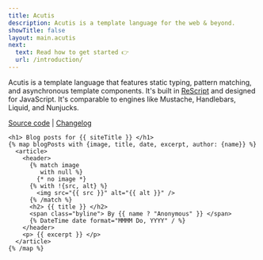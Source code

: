 ```yaml
---
title: Acutis
description: Acutis is a template language for the web & beyond.
showTitle: false
layout: main.acutis
next:
  text: Read how to get started 👉
  url: /introduction/
---
```


Acutis is a template language that features static typing, pattern matching, and
asynchronous template components. It's built in [ReScript] and designed for
JavaScript. It's comparable to engines like Mustache, Handlebars, Liquid, and
Nunjucks.

[Source code][1] | [Changelog][2]

```acutis
<h1> Blog posts for {{ siteTitle }} </h1>
{% map blogPosts with {image, title, date, excerpt, author: {name}} %}
  <article>
    <header>
      {% match image
         with null %}
        {* no image *}
      {% with !{src, alt} %}
        <img src="{{ src }}" alt="{{ alt }}" />
      {% /match %}
      <h2> {{ title }} </h2>
      <span class="byline"> By {{ name ? "Anonymous" }} </span>
      {% DateTime date format="MMMM Do, YYYY" / %}
    </header>
    <p> {{ excerpt }} </p>
  </article>
{% /map %}
```

[rescript]: https://rescript-lang.org/
[1]: https://github.com/johnridesabike/acutis
[2]: https://github.com/johnridesabike/acutis/blob/master/CHANGELOG.md

